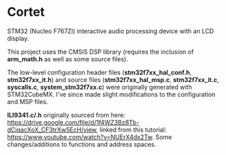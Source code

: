 # Cortet
STM32 (Nucleo F767ZI) interactive audio processing device with an LCD display.

This project uses the CMSIS DSP library (requires the inclusion of **arm_math.h** as well as some source files).

The low-level configuration header files (**stm32f7xx_hal_conf.h**, **stm32f7xx_it.h**) and source files (**stm32f7xx_hal_msp.c**, **stm32f7xx_it.c**, **syscalls.c**, **system_stm32f7xx.c**) were originally generated with STM32CubeMX. I've since made slight modifications to the configuration and MSP files.

**ILI9341.c/.h** originally sourced from here: https://drive.google.com/file/d/1f4WZ3Bz8Tb-dCiqacXoX_CF3trXw5EcH/view, linked from this tutorial: https://www.youtube.com/watch?v=NUErX4dx2Tw. Some changes/additions to functions and address spaces.
